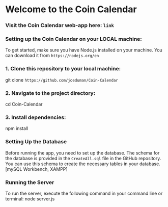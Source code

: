 # Welcome to the Coin Calendar

### Visit the Coin Calendar web-app here: `link`

### Setting up the Coin Calendar on your LOCAL machine:
To get started, make sure you have Node.js installed on your machine. You can download it from `https://nodejs.org/en`
### 1. Clone this repository to your local machine: 
git clone `https://github.com/joeduman/Coin-Calendar`
### 2. Navigate to the project directory:
cd Coin-Calendar
### 3. Install dependencies:
npm install

### Setting Up the Database
Before running the app, you need to set up the database. The schema for the database is provided in the `CreateAll.sql` file in the GitHub repository. You can use this schema to create the necessary tables in your database. [mySQL Workbench, XAMPP]

### Running the Server
To run the server, execute the following command in your command line or terminal:
node server.js
